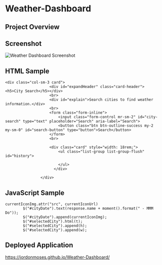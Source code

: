 # Weather-Dashboard #



## Project Overview ##



## Screenshot ##
![Weather Dashboard Screenshot](https://user-images.githubusercontent.com/70240665/98490989-fe7ad180-21f8-11eb-98c6-19b995c44170.png)



## HTML Sample ##
```
<div class="col-sm-3 card">
                    <div id="expandHeader" class="card-header"><h5>City Search</h5></div>
                    <br>
                    <div id="explain">Search cities to find weather information.</div>
                    <br>
                    <form class="form-inline">
                        <input class="form-control mr-sm-2" id="city-search" type="text" placeholder="Search" aria-label="Search">
                        <button class="btn btn-outline-success my-2 my-sm-0" id="search-button" type="button">Search</button>
                    </form>
                    <br>

                    <div class="card" style="width: 18rem;">
                        <ul class="list-group list-group-flush" id="history">
                          
                        </ul>
                      </div>

                </div>
```

## JavaScript Sample ##
```
currentIconImg.attr("src", currentIconUrl)
        $("#cityDate").text(response.name + moment().format(" - MMM Do"));
        $("#cityDate").append(currentIconImg);
        $("#selectedCity").html(t);
        $("#selectedCity").append(h);
        $("#selectedCity").append(w);
```


## Deployed Application ##
https://jordonmoses.github.io/Weather-Dashboard/
